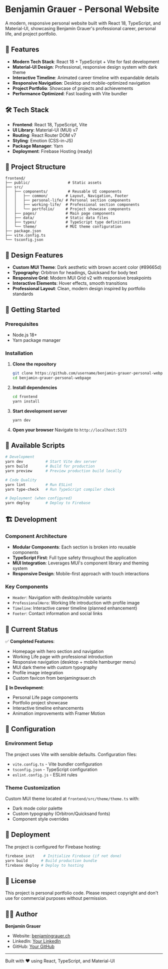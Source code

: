 # Benjamin Grauer - Personal Website

A modern, responsive personal website built with React 18, TypeScript, and Material-UI, showcasing Benjamin Grauer's professional career, personal life, and project portfolio.

## 🚀 Features

- **Modern Tech Stack**: React 18 + TypeScript + Vite for fast development
- **Material-UI Design**: Professional, responsive design system with dark theme
- **Interactive Timeline**: Animated career timeline with expandable details
- **Responsive Navigation**: Desktop and mobile-optimized navigation
- **Project Portfolio**: Showcase of projects and achievements
- **Performance Optimized**: Fast loading with Vite bundler

## 🛠️ Tech Stack

- **Frontend**: React 18, TypeScript, Vite
- **UI Library**: Material-UI (MUI) v7
- **Routing**: React Router DOM v7
- **Styling**: Emotion (CSS-in-JS)
- **Package Manager**: Yarn
- **Deployment**: Firebase Hosting (ready)

## 📁 Project Structure

```
frontend/
├── public/                 # Static assets
├── src/
│   ├── components/         # Reusable UI components
│   │   ├── common/        # Layout, Navigation, Footer
│   │   ├── personal-life/ # Personal section components
│   │   ├── working-life/  # Professional section components
│   │   └── portfolio/     # Project showcase components
│   ├── pages/             # Main page components
│   ├── data/              # Static data files
│   ├── types/             # TypeScript type definitions
│   └── theme/             # MUI theme configuration
├── package.json
├── vite.config.ts
└── tsconfig.json
```

## 🎨 Design Features

- **Custom MUI Theme**: Dark aesthetic with brown accent color (#89665d)
- **Typography**: Orbitron for headings, Quicksand for body text
- **Responsive Grid**: Modern MUI Grid v2 with responsive breakpoints
- **Interactive Elements**: Hover effects, smooth transitions
- **Professional Layout**: Clean, modern design inspired by portfolio standards

## 🚦 Getting Started

### Prerequisites
- Node.js 18+ 
- Yarn package manager

### Installation

1. **Clone the repository**
   ```bash
   git clone https://github.com/username/benjamin-grauer-personal-webpage.git
   cd benjamin-grauer-personal-webpage
   ```

2. **Install dependencies**
   ```bash
   cd frontend
   yarn install
   ```

3. **Start development server**
   ```bash
   yarn dev
   ```

4. **Open your browser**
   Navigate to `http://localhost:5173`

## 📝 Available Scripts

```bash
# Development
yarn dev          # Start Vite dev server
yarn build        # Build for production
yarn preview      # Preview production build locally

# Code Quality
yarn lint         # Run ESLint
yarn type-check   # Run TypeScript compiler check

# Deployment (when configured)
yarn deploy       # Deploy to Firebase
```

## 🏗️ Development

### Component Architecture
- **Modular Components**: Each section is broken into reusable components
- **TypeScript First**: Full type safety throughout the application  
- **MUI Integration**: Leverages MUI's component library and theming system
- **Responsive Design**: Mobile-first approach with touch interactions

### Key Components
- `Header`: Navigation with desktop/mobile variants
- `ProfessionalHero`: Working life introduction with profile image
- `Timeline`: Interactive career timeline (planned enhancement)
- `Footer`: Contact information and social links

## 🎯 Current Status

✅ **Completed Features**:
- Homepage with hero section and navigation
- Working Life page with professional introduction  
- Responsive navigation (desktop + mobile hamburger menu)
- MUI dark theme with custom typography
- Profile image integration
- Custom favicon from benjamingrauer.ch

🚧 **In Development**:
- Personal Life page components
- Portfolio project showcase
- Interactive timeline enhancements
- Animation improvements with Framer Motion

## 🔧 Configuration

### Environment Setup
The project uses Vite with sensible defaults. Configuration files:
- `vite.config.ts` - Vite bundler configuration
- `tsconfig.json` - TypeScript configuration  
- `eslint.config.js` - ESLint rules

### Theme Customization
Custom MUI theme located at `frontend/src/theme/theme.ts` with:
- Dark mode color palette
- Custom typography (Orbitron/Quicksand fonts)
- Component style overrides

## 🚀 Deployment

The project is configured for Firebase hosting:
```bash
firebase init    # Initialize Firebase (if not done)
yarn build      # Build production bundle
firebase deploy # Deploy to hosting
```

## 📄 License

This project is personal portfolio code. Please respect copyright and don't use for commercial purposes without permission.

## 👨‍💻 Author

**Benjamin Grauer**
- Website: [benjamingrauer.ch](https://benjamingrauer.ch)
- LinkedIn: [Your LinkedIn](https://linkedin.com/in/your-profile)
- GitHub: [Your GitHub](https://github.com/your-username)

---

Built with ❤️ using React, TypeScript, and Material-UI